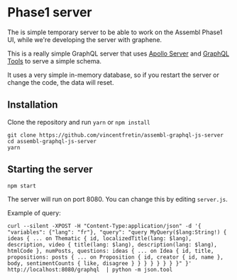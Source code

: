 # Phase1 server

The is simple temporary server to be able to work on the Assembl Phase1 UI, while we're developing the server with graphene.

This is a really simple GraphQL server that uses [Apollo Server](https://github.com/apollostack/apollo-server) and [GraphQL Tools](https://github.com/apollostack/graphql-tools) to serve a simple schema.

It uses a very simple in-memory database, so if you restart the server or change the code, the data will reset.

## Installation

Clone the repository and run `yarn` or `npm install`

```
git clone https://github.com/vincentfretin/assembl-graphql-js-server
cd assembl-graphql-js-server
yarn
```

## Starting the server

```
npm start
```

The server will run on port 8080. You can change this by editing `server.js`.

Example of query:

    curl --silent -XPOST -H "Content-Type:application/json" -d '{ "variables": {"lang": "fr"}, "query": "query MyQuery($lang:String!) { ideas { ... on Thematic { id, localizedTitle(lang: $lang), description, video { title(lang: $lang), description(lang: $lang), htmlCode }, numPosts, questions: ideas { ... on Idea { id, title, propositions: posts { ... on Proposition { id, creator { id, name }, body, sentimentCounts { like, disagree } } } } } } } }" }' http://localhost:8080/graphql  | python -m json.tool
